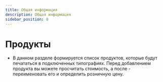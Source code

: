 ```yaml
---
title: Общая информация
description: Общая информация
sidebar_position: 0
---
```


# Продукты
* В данном разделе формируется список продуктов, которые будут печататься в подключенных типографиях. Перед добавлением продукта вы можете просчитать стоимость, а после - переименовать его и определить розничную цену.